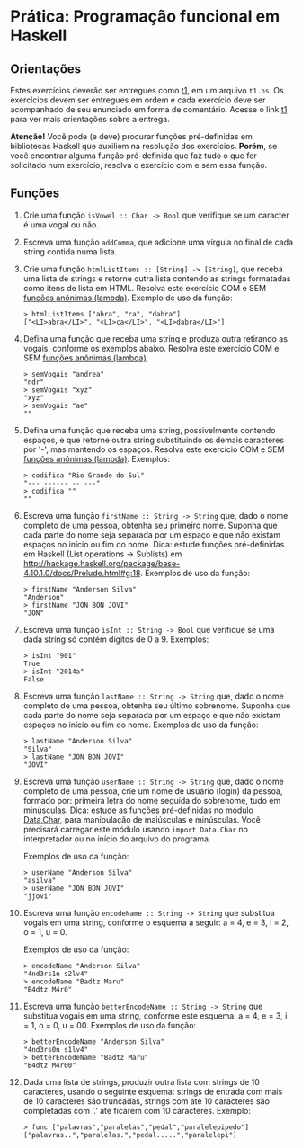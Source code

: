 # Prática: Programação funcional em Haskell

## Orientações

Estes exercícios deverão ser entregues como [t1](../../../trabalhos/t1), em um arquivo `t1.hs`. Os exercícios devem ser entregues em ordem e cada exercício deve ser acompanhado de seu enunciado em forma de comentário. Acesse o link [t1](../../../trabalhos/t1) para ver mais orientações sobre a entrega.

**Atenção!** Você pode (e deve) procurar funções pré-definidas em bibliotecas Haskell que auxiliem na resolução dos exercícios. **Porém**, se você encontrar alguma função pré-definida que faz tudo o que for solicitado num exercício, resolva o exercício com e sem essa função.


## Funções


1. Crie uma função `isVowel :: Char -> Bool` que verifique se um caracter é uma vogal ou não.

2. Escreva uma função `addComma`, que adicione uma vírgula no final de cada string contida numa lista.

3. Crie uma função `htmlListItems :: [String] -> [String]`, que receba uma lista de strings e retorne outra lista contendo as strings formatadas como itens de lista em HTML. Resolva este exercício COM e SEM [funções anônimas (lambda)](https://wiki.haskell.org/Anonymous_function). Exemplo de uso da função:

   ```
   > htmlListItems ["abra", "ca", "dabra"]
   ["<LI>abra</LI>", "<LI>ca</LI>", "<LI>dabra</LI>"]
   ```

4. Defina uma função que receba uma string e produza outra retirando as vogais, conforme os exemplos abaixo. Resolva este exercício COM e SEM [funções anônimas (lambda)](https://wiki.haskell.org/Anonymous_function).

   ```
   > semVogais "andrea"
   "ndr"
   > semVogais "xyz"
   "xyz"
   > semVogais "ae"
   ""
   ```

5. Defina uma função que receba uma string, possivelmente contendo espaços, e que retorne outra string substituindo os demais caracteres por '-', mas mantendo os espaços. Resolva este exercício COM e SEM [funções anônimas (lambda)](https://wiki.haskell.org/Anonymous_function). Exemplos:

   ```
   > codifica "Rio Grande do Sul"
   "--- ------ -- ---"
   > codifica ""
   ""
   ```

6. Escreva uma função `firstName :: String -> String` que, dado o nome completo de uma pessoa, obtenha seu primeiro nome. Suponha que cada parte do nome seja separada por um espaço e que não existam espaços no início ou fim do nome. Dica: estude funções pré-definidas em Haskell (List operations -> Sublists) em http://hackage.haskell.org/package/base-4.10.1.0/docs/Prelude.html#g:18.  Exemplos de uso da função:

   ```
   > firstName "Anderson Silva"
   "Anderson"
   > firstName "JON BON JOVI"
   "JON"
   ```

7. Escreva uma função `isInt :: String -> Bool` que verifique se uma dada string só contém dígitos de 0 a 9. Exemplos:

   ```
   > isInt "901"
   True
   > isInt "2014a"
   False
   ```

8. Escreva uma função `lastName :: String -> String` que, dado o nome completo de uma pessoa, obtenha seu último sobrenome. Suponha que cada parte do nome seja separada por um espaço e que não existam espaços no início ou fim do nome. Exemplos de uso da função:

   ```
   > lastName "Anderson Silva"
   "Silva"
   > lastName "JON BON JOVI"
   "JOVI"
   ```

9. Escreva uma função `userName :: String -> String` que, dado o nome completo de uma pessoa, crie um nome de usuário (login) da pessoa, formado por: primeira letra do nome seguida do sobrenome, tudo em minúsculas. Dica: estude as funções pré-definidas no módulo [Data.Char](http://hackage.haskell.org/package/base-4.10.1.0/docs/Data-Char.html), para manipulação de maiúsculas e minúsculas. Você precisará carregar este módulo usando `import Data.Char` no interpretador ou no início do arquivo do programa.

   Exemplos de uso da função:
   ```
   > userName "Anderson Silva"
   "asilva"
   > userName "JON BON JOVI"
   "jjovi"
   ```
   
10. Escreva uma função `encodeName :: String -> String` que substitua vogais em uma string, conforme o esquema a seguir: a = 4, e = 3, i = 2, o = 1, u = 0.

    Exemplos de uso da função:

    ```
    > encodeName "Anderson Silva"
    "4nd3rs1n s2lv4"
    > encodeName "Badtz Maru"
    "B4dtz M4r0"
    ```
   
11. Escreva uma função `betterEncodeName :: String -> String` que substitua vogais em uma string, conforme este esquema: a = 4, e = 3, i = 1, o = 0, u = 00.  Exemplos de uso da função:

    ```
    > betterEncodeName "Anderson Silva"
    "4nd3rs0n s1lv4"
    > betterEncodeName "Badtz Maru"
    "B4dtz M4r00"
    ```

12. Dada uma lista de strings, produzir outra lista com strings de 10 caracteres, usando o seguinte esquema: strings de entrada com mais de 10 caracteres são truncadas, strings com até 10 caracteres são completadas com '.' até ficarem com 10 caracteres. Exemplo:

    ```
    > func ["palavras","paralelas","pedal","paralelepipedo"]
    ["palavras..","paralelas.","pedal.....","paralelepi"]
    ```
